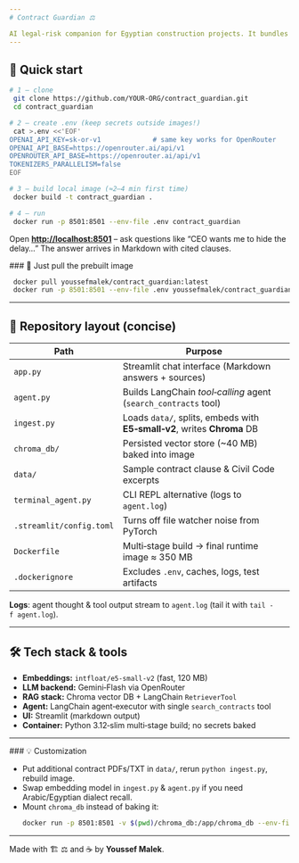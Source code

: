 ```yaml
---
# Contract Guardian ⚖️

AI legal‑risk companion for Egyptian construction projects. It bundles a **Streamlit** chat UI, a **LangChain** agent that calls Gemini‑Flash through **OpenRouter**, and a persisted **Chroma** vector store of Egyptian Civil Code & sample contract clauses.
---
```


## 🚀 Quick start

```bash
# 1 – clone
 git clone https://github.com/YOUR‑ORG/contract_guardian.git
 cd contract_guardian

# 2 – create .env (keep secrets outside images!)
 cat >.env <<'EOF'
OPENAI_API_KEY=sk-or-v1             # same key works for OpenRouter
OPENAI_API_BASE=https://openrouter.ai/api/v1
OPENROUTER_API_BASE=https://openrouter.ai/api/v1
TOKENIZERS_PARALLELISM=false
EOF

# 3 – build local image (≈2–4 min first time)
 docker build -t contract_guardian .

# 4 – run
 docker run -p 8501:8501 --env-file .env contract_guardian
```

Open [**http://localhost:8501**](http://localhost:8501) – ask questions like “CEO wants me to hide the delay…” The answer arrives in Markdown with cited clauses.

\### 🚚 Just pull the prebuilt image

```bash
 docker pull youssefmalek/contract_guardian:latest
 docker run -p 8501:8501 --env-file .env youssefmalek/contract_guardian:latest
```

---

## 📁 Repository layout (concise)

| Path                     | Purpose                                                                  |
| ------------------------ | ------------------------------------------------------------------------ |
| `app.py`                 | Streamlit chat interface (Markdown answers + sources)                    |
| `agent.py`               | Builds LangChain _tool‑calling_ agent (`search_contracts` tool)          |
| `ingest.py`              | Loads `data/`, splits, embeds with **E5‑small‑v2**, writes **Chroma** DB |
| `chroma_db/`             | Persisted vector store (\~40 MB) baked into image                        |
| `data/`                  | Sample contract clause & Civil Code excerpts                             |
| `terminal_agent.py`      | CLI REPL alternative (logs to `agent.log`)                               |
| `.streamlit/config.toml` | Turns off file watcher noise from PyTorch                                |
| `Dockerfile`             | Multi‑stage build → final runtime image ≈ 350 MB                         |
| `.dockerignore`          | Excludes `.env`, caches, logs, test artifacts                            |

**Logs**: agent thought & tool output stream to `agent.log` (tail it with `tail -f agent.log`).

---

## 🛠 Tech stack & tools

- **Embeddings:** `intfloat/e5-small-v2` (fast, 120 MB)
- **LLM backend:** Gemini‑Flash via OpenRouter
- **RAG stack:** Chroma vector DB + LangChain `RetrieverTool`
- **Agent:** LangChain agent‑executor with single `search_contracts` tool
- **UI:** Streamlit (markdown output)
- **Container:** Python 3.12‑slim multi‑stage build; no secrets baked

---

\### 💡 Customization

- Put additional contract PDFs/TXT in `data/`, rerun `python ingest.py`, rebuild image.
- Swap embedding model in `ingest.py` & `agent.py` if you need Arabic/Egyptian dialect recall.
- Mount `chroma_db` instead of baking it:
  ```bash
  docker run -p 8501:8501 -v $(pwd)/chroma_db:/app/chroma_db --env-file .env contract_guardian
  ```

---

Made with 🏗️ ⚖️ and ☕ by **Youssef Malek**.
